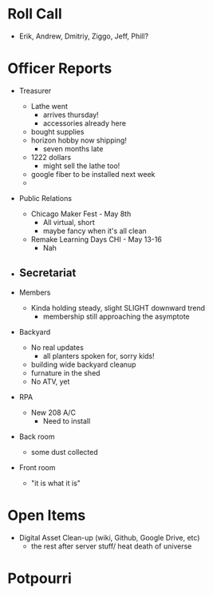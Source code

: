 Roll Call
=========
- Erik, Andrew, Dmitriy, Ziggo, Jeff, Phill?
  
Officer Reports
===============
- Treasurer
  - Lathe went
    - arrives thursday!
    - accessories already here
  - bought supplies
  - horizon hobby now shipping!
    - seven months late
  - 1222 dollars
    - might sell the lathe too!
  - google fiber to be installed next week
  - 
- Public Relations
  - Chicago Maker Fest - May 8th
    - All virtual, short
    - maybe fancy when it's all clean
  - Remake Learning Days CHI - May 13-16
    - Nah

- Secretariat
  - 

- Members
  - Kinda holding steady, slight SLIGHT downward trend
    - membership still approaching the asymptote
- Backyard
  - No real updates
    - all planters spoken for, sorry kids!
  - building wide backyard cleanup
  - furnature in the shed
  - No ATV, yet

- RPA
  - New 208 A/C
    - Need to install

- Back room
  - some dust collected

- Front room
  - "it is what it is"

Open Items
==========

- Digital Asset Clean-up (wiki, Github, Google Drive, etc)
  - the rest after server stuff/ heat death of universe
  
Potpourri
=========
